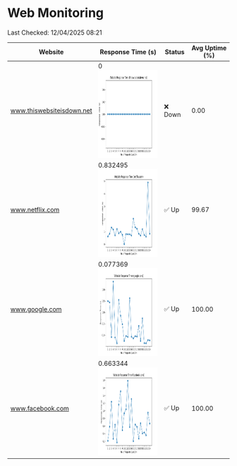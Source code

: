 # Web Monitoring

Last Checked: 12/04/2025 08:21

| Website | Response Time (s) | Status | Avg Uptime (%) |
|---------|-------------------|--------|----------------|
| www.thiswebsiteisdown.net | 0 <br> <img src="graph/thiswebsiteisdown.net.png" alt="Graph" width="200" height="200">  | ❌ Down | 0.00 |
| www.netflix.com | 0.832495 <br> <img src="graph/netflix.com.png" alt="Graph" width="200" height="200">  | ✅ Up | 99.67 |
| www.google.com | 0.077369 <br> <img src="graph/google.com.png" alt="Graph" width="200" height="200">  | ✅ Up | 100.00 |
| www.facebook.com | 0.663344 <br> <img src="graph/facebook.com.png" alt="Graph" width="200" height="200">  | ✅ Up | 100.00 |
